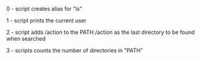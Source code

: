 
0 - script creates alias for "ls"

1 - script prints the current user

2 - script adds /action to the PATH./action as the last directory to be found when searched

3 - scripts counts the number of directories in "PATH"

